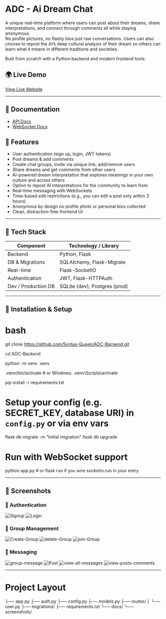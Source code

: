 # ADC - Ai Dream Chat
A unique real-time platform where users can post about their dreams, share interpretations, and connect through comments  all while staying anonymous.  
No profile pictures, no flashy bios just raw conversations. Users can also choose to repost the AI’s deep cultural analysis of their dream so others can learn what it means in different traditions and societies.  

Built from scratch with a Python backend and modern frontend tools.  


## 🌍 Live Demo
[View Live Website](https://your-live-app-link.com)

---
## 📖 Documentation
- [API Docs](ADC-documentation.json)
- [WebSocket Docs](docs/websocket.md)

## 🌟 Features

- User authentication (sign up, login, JWT tokens)  
- Post dreams & add comments  
- Create chat groups, invite via unique link, add/remove users
- Share dreams and get comments from other users
- AI-powered dream interpretation that explores meanings in your own culture and across others
- Option to repost AI interpretations for the community to learn from
- Real-time messaging with WebSockets  
- Time-based edit restrictions (e.g., you can edit a post only within 3 hours)  
- Anonymous by design no profile photo or personal bios collected
-  Clean, distraction-free frontend UI  

---

## 🧰 Tech Stack

| Component        | Technology / Library      |
|------------------|---------------------------|
| Backend          | Python, Flask             |
| DB & Migrations  | SQLAlchemy, Flask-Migrate |
| Real-time        | Flask-SocketIO            |
| Authentication   | JWT, Flask-HTTPAuth        |
| Dev / Production DB | SQLite (dev), Postgres (prod) |

---

## 🚀 Installation & Setup

# bash
git clone https://github.com/Syntax-Queen/ADC-Backend.git

cd ADC-Backend

python -m venv .venv

.venv/bin/activate         # or Windows: .venv\Scripts\activate

pip install -r requirements.txt

# Setup your config (e.g. SECRET_KEY, database URI) in `config.py` or via env vars

flask db migrate -m "Initial migration"
flask db upgrade

# Run with WebSocket support
python app.py               # or flask run if you wire socketio.run in your entry


---

## 📸 Screenshots

### 🔑 Authentication
![Signup](docs/screenshots/signup.png)
![Login](docs/screenshots/login.png)

### 👥 Group Management
![Create-Group](docs/screenshots/create-group.png)
![delete-Group](docs/screenshots/delete-group.png)
![join-Group](docs/screenshots/join-group.png)

### 💬 Messaging
![group-message](docs/screenshots/message.png)
![Post](docs/screenshots/post.png)
![view-all-messages](docs/screenshots/view-all-messages.png)
![view-posts-comments](docs/screenshots/view-post-comments.png)

---
# Project Layout

├── app.py
├── auth.py
├── config.py
├── models.py
├── routes/
│   └── user.py
├── migrations/
├── requirements.txt
└── docs/
    └── screenshots/
